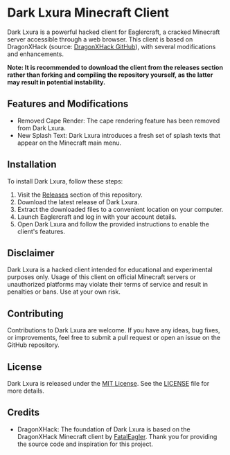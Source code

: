# Dark Lxura Minecraft Client

Dark Lxura is a powerful hacked client for Eaglercraft, a cracked Minecraft server accessible through a web browser. This client is based on DragonXHack (source: [DragonXHack GitHub](https://github.com/FatalEagler/DragonXHack)), with several modifications and enhancements.

**Note: It is recommended to download the client from the releases section rather than forking and compiling the repository yourself, as the latter may result in potential instability.**

## Features and Modifications

- Removed Cape Render: The cape rendering feature has been removed from Dark Lxura.
- New Splash Text: Dark Lxura introduces a fresh set of splash texts that appear on the Minecraft main menu.

## Installation

To install Dark Lxura, follow these steps:

1. Visit the [Releases](https://github.com/NoxShadow-YT/DarkLxura/releases) section of this repository.
2. Download the latest release of Dark Lxura.
3. Extract the downloaded files to a convenient location on your computer.
4. Launch Eaglercraft and log in with your account details.
5. Open Dark Lxura and follow the provided instructions to enable the client's features.

## Disclaimer

Dark Lxura is a hacked client intended for educational and experimental purposes only. Usage of this client on official Minecraft servers or unauthorized platforms may violate their terms of service and result in penalties or bans. Use at your own risk.

## Contributing

Contributions to Dark Lxura are welcome. If you have any ideas, bug fixes, or improvements, feel free to submit a pull request or open an issue on the GitHub repository.

## License

Dark Lxura is released under the [MIT License](https://opensource.org/licenses/MIT). See the [LICENSE](LICENSE) file for more details.

## Credits

- DragonXHack: The foundation of Dark Lxura is based on the DragonXHack Minecraft client by [FatalEagler](https://github.com/FatalEagler). Thank you for providing the source code and inspiration for this project.
